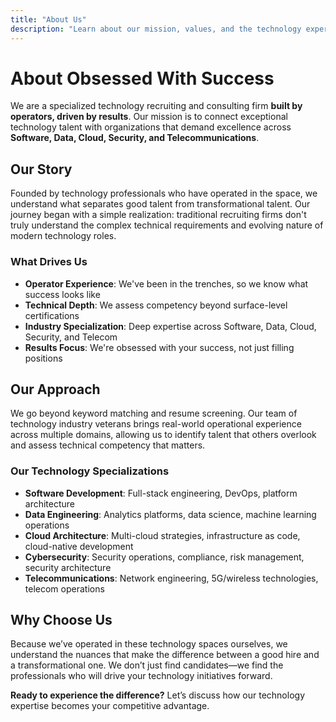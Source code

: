 ```yaml
---
title: "About Us"
description: "Learn about our mission, values, and the technology expertise behind Obsessed With Success"
---
```


# About Obsessed With Success

We are a specialized technology recruiting and consulting firm **built by operators, driven by results**. Our mission is to connect exceptional technology talent with organizations that demand excellence across **Software, Data, Cloud, Security, and Telecommunications**.

## Our Story

Founded by technology professionals who have operated in the space, we understand what separates good talent from transformational talent. Our journey began with a simple realization: traditional recruiting firms don't truly understand the complex technical requirements and evolving nature of modern technology roles.

### What Drives Us

- **Operator Experience**: We've been in the trenches, so we know what success looks like
- **Technical Depth**: We assess competency beyond surface-level certifications
- **Industry Specialization**: Deep expertise across Software, Data, Cloud, Security, and Telecom
- **Results Focus**: We're obsessed with your success, not just filling positions

## Our Approach

We go beyond keyword matching and resume screening. Our team of technology industry veterans brings real-world operational experience across multiple domains, allowing us to identify talent that others overlook and assess technical competency that matters.

### Our Technology Specializations

- **Software Development**: Full-stack engineering, DevOps, platform architecture
- **Data Engineering**: Analytics platforms, data science, machine learning operations  
- **Cloud Architecture**: Multi-cloud strategies, infrastructure as code, cloud-native development
- **Cybersecurity**: Security operations, compliance, risk management, security architecture
- **Telecommunications**: Network engineering, 5G/wireless technologies, telecom operations

## Why Choose Us

Because we&rsquo;ve operated in these technology spaces ourselves, we understand the nuances that make the difference between a good hire and a transformational one. We don&rsquo;t just find candidates—we find the professionals who will drive your technology initiatives forward.

**Ready to experience the difference?** Let&rsquo;s discuss how our technology expertise becomes your competitive advantage. 